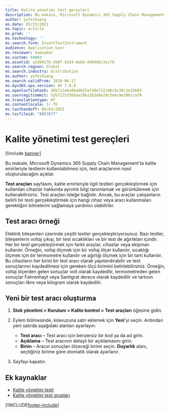 ```yaml
---
title: Kalite yönetimi test gereçleri
description: Bu makale, Microsoft Dynamics 365 Supply Chain Management'ta kalite emirleriyle testlerin kullanılabilmesi için, test araçlarının nasıl oluşturulacağını açıklar.
author: yufeihuang
ms.date: 03/23/2021
ms.topic: article
ms.prod: ''
ms.technology: ''
ms.search.form: InventTestInstrument
audience: Application User
ms.reviewer: kamaybac
ms.custom: 94003
ms.assetid: a1d9417b-268f-4334-8ab6-8499d6c3acf0
ms.search.region: Global
ms.search.industry: Distribution
ms.author: yufeihuang
ms.search.validFrom: 2020-06-17
ms.dyn365.ops.version: AX 7.0.0
ms.openlocfilehash: 36b712e6a99a0625af28ef121d0c9c39c1e32603
ms.sourcegitcommit: 52b7225350daa29b1263d8e29c54ac9e20bcca70
ms.translationtype: HT
ms.contentlocale: tr-TR
ms.lasthandoff: 06/03/2022
ms.locfileid: "8857677"
---
```

# <a name="quality-management-test-instruments"></a>Kalite yönetimi test gereçleri

[!include [banner](../includes/banner.md)]

Bu makale, Microsoft Dynamics 365 Supply Chain Management'ta kalite emirleriyle testlerin kullanılabilmesi için, test araçlarının nasıl oluşturulacağını açıklar.

**Test araçları** sayfasını, kalite emirleriyle ilgili testleri gerçekleştirmek için kullanılan cihazlar hakkında ayrıntılı bilgi tanımlamak ve görüntülemek için kullanabilirsiniz. Test araçları isteğe bağlıdır. Ancak, bu araçlar çalışanların belirli bir testi gerçekleştirmek için hangi cihaz veya aracı kullanmaları gerektiğini bilmelerini sağlamaya yardımcı olabilirler.

## <a name="test-instrument-example"></a>Test aracı örneği

Elektrik bileşenleri üzerinde çeşitli testler gerçekleştiriyorsunuz. Bazı testler, bileşenlerin voltaj çıkışı, bir test sıcaklıkları ve bir test de ağırlıkları içindir. Her bir testi gerçekleştirmek için farklı araçlar, cihazlar veya ekipman kullanılır. Örneğin, voltaj ölçmek için bir voltaj ölçer kullanılır, sıcaklığı ölçmek için bir termometre kullanılır ve ağırlığı ölçmek için bir tartı kullanılır. Bu cihazların her birini bir test aracı olarak yapılandırabilir ve test sonuçlarının kaydedilmesi için gereken ölçü birimini belirtebilirsiniz. Örneğin, voltaj ölçerden gelen sonuçlar volt olarak kaydedilir, termometreden gelen sonuçlar Fahrenhayt veya Santigrat derece olarak kaydedilir ve tartının sonuçları libre veya kilogram olarak kaydedilir.

## <a name="create-a-test-instrument"></a>Yeni bir test aracı oluşturma

1. **Stok yönetimi \> Kurulum \> Kalite kontrol \> Test araçları** öğesine gidin.
1. Eylem bölmesinde, kılavuzuna satır eklemek için **Yeni**'yi seçin. Ardından yeni satırda aşağıdaki alanları ayarlayın:

    - **Test aracı** – Test aracı için benzersiz bir kod ya da ad girin.
    - **Açıklama** – Test aracının detaylı bir açıklamasını girin.
    - **Birim** – Aracın sonuçları ölçeceği birimi seçin. **Duyarlık** alanı, seçtiğiniz birime göre otomatik olarak ayarlanır.

1. Sayfayı kapatın.

## <a name="additional-resources"></a>Ek kaynaklar

- [Kalite yönetimi testi](quality-tests.md)
- [Kalite yönetimi test grupları](quality-test-groups.md)

[!INCLUDE[footer-include](../../includes/footer-banner.md)]

